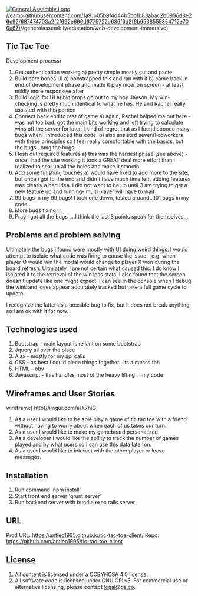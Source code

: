 [![General Assembly Logo](https)//camo.githubusercontent.com/1a91b05b8f4d44b5bbfb83abac2b0996d8e26c92/687474703a2f2f692e696d6775722e636f6d2f6b6538555354712e706e67)](https)//generalassemb.ly/education/web-development-immersive)

## Tic Tac Toe

Development process)

1) Get authentication working
   a) pretty simple mostly cut and paste
2) Build bare bones UI
   a) boostrapped this and ran with it
   b) came back in end of development phase and made it play
      nicer on screen - at least mildly more responsive after
3) Build logic for UI
   a) big props go out to my boy Jayson. My win-checking is
      pretty much identical to what he has. He and Rachel
      really assisted with this portion
4) Connect back end to rest of game
   a) again, Rachel helped me out here - was not too bad.
      got the main bits working and left trying to calculate
      wins off the server for later. I kind of regret that
      as I found sooooo many bugs when I introduced this code.
   b) also assisted several coworkers with these principles
      so I feel really comofortable with the basics, but
      the bugs...omg the bugs....
5) Flesh out required features
    a) this was the hardest phase (see above) - once I had the
      site working it took a GREAT deal more effort than i realized
      to seal up all the holes and make it smooth
6) Add some finishing touches
    a) would have liked to add more to the site, but once i got
       to the end and didn't have much time left, adding features
       was clearly a bad idea. i did not want to be up until 3 am
       trying to get a new feature up and running- multi player
       will have to wait
7) 99 bugs in my 99 bugs! I took one down, tested around...101 bugs in my code..
8) More bugs fixing....
9) Pray I got all the bugs
   ....I think the last 3 points speak for themselves...

## Problems and problem solving
Ultimately the bugs i found were mostly with UI doing weird things. I would attempt
to isolate what code was firing to cause the issue - e.g. when player O would win
the modal would change to player X won during the board refresh. Ultmiately, I
am not certain what caused this. I do know I isolated it to the retrieval of
the win loss stats. I also found that the screen doesn't update like one might
expect. I can see in the console when I debug the wins and loses appear accurately
tracked but take a full game cycle to update.

I recognize the latter as a possible bug to fix, but it does not break anything
so I am ok with it for now.

## Technologies used

1) Bootstrap - main layout is reliant on some bootstrap
2) Jquery all over the place
3) Ajax - mostly for my api calls
4) CSS - as best I could piece things together...its a messs tbh
5) HTML - obv
6) Javascript - this handles most of the heavy lifting in my code

## Wireframes and User Stories
wireframe) http)//imgur.com/a/X7hiG

1) As a user I would like to be able play a game of tic tac toe with a friend
    without having to worry about when each of us takes our turn.
2) As a user I would like to make my gameboard personalized.
3) As a developer I would like the ability to track the number of games played
    and by what users so I can use this data later on.
4) As a user I would like to interact with the other player or leave messages.

## Installation

1) Run command 'npm install'
2) Start front end server 'grunt server'
3) Run backend server with bundle exec rails server

## URL
Prod URL:
https://antleo1995.github.io/tic-tac-toe-client/
Repo:
https://github.com/antleo1995/tic-tac-toe-client

## [License](LICENSE)

1)  All content is licensed under a CC­BY­NC­SA 4.0 license.
1)  All software code is licensed under GNU GPLv3. For commercial use or
    alternative licensing, please contact legal@ga.co.
